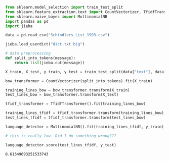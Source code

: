 

```python
from sklearn.model_selection import train_test_split
from sklearn.feature_extraction.text import CountVectorizer, TfidfTransformer
from sklearn.naive_bayes import MultinomialNB
import pandas as pd
import jieba
```


```python
data = pd.read_csv("Schindlers_List_1993.csv")
```


```python
jieba.load_userdict("dict.txt.big")

# data preprocessing
def split_into_tokens(message):
    return list(jieba.cut(message))
```


```python
X_train, X_test, y_train, y_test = train_test_split(data["text"], data["tag"], test_size=0.2)
```


```python
bow_transformer = CountVectorizer(split_into_tokens).fit(X_train)
```


```python
training_lines_bow = bow_transformer.transform(X_train)
test_lines_bow = bow_transformer.transform(X_test)
```


```python
tfidf_transformer = TfidfTransformer().fit(training_lines_bow)
```


```python
training_lines_tfidf = tfidf_transformer.transform(training_lines_bow)
test_lines_tfidf = tfidf_transformer.transform(test_lines_bow)
```


```python
language_detector = MultinomialNB().fit(training_lines_tfidf, y_train)
```


```python
# this is really low. Did I do something wrong???

language_detector.score(test_lines_tfidf, y_test)
```




    0.61349693251533743




```python

```
